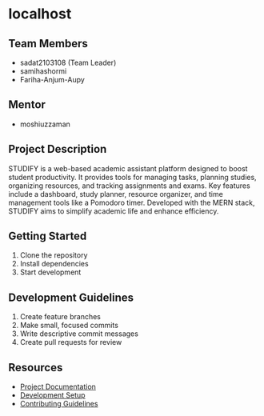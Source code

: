 # localhost

## Team Members
- sadat2103108 (Team Leader)
- samihashormi
- Fariha-Anjum-Aupy

## Mentor
- moshiuzzaman

## Project Description
STUDIFY is a web-based academic assistant platform designed to boost student productivity. It provides tools for managing tasks, planning studies, organizing resources, and tracking assignments and exams. Key features include a dashboard, study planner, resource organizer, and time management tools like a Pomodoro timer. Developed with the MERN stack, STUDIFY aims to simplify academic life and enhance efficiency.

## Getting Started
1. Clone the repository
2. Install dependencies
3. Start development

## Development Guidelines
1. Create feature branches
2. Make small, focused commits
3. Write descriptive commit messages
4. Create pull requests for review

## Resources
- [Project Documentation](docs/)
- [Development Setup](docs/setup.md)
- [Contributing Guidelines](CONTRIBUTING.md)
